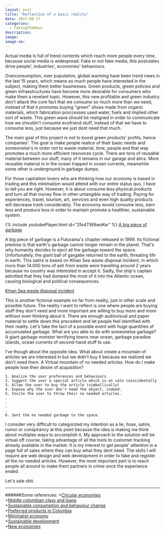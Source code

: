 ```yaml
---
layout: post
title: "Reflection of a basic reality"
date: 2017-09-17
categories:
  - FakingTheNews
description: 
image: 
image-sm:
---
```


Actual media is full of trend contents which reach more people every time, because social media is widespread. Fake or not fake media, this postulates drive people', industries', economies' behaviours.

Overconsumption, over population, global warming have been trend news in the last 15 years, which means so much people have interested in the subject, making them better businesses. Green products, green policies and green infraestructures have become more desirable for consumers who make them a revelant topic. 
However, this new profitable and green industry don't attack the core fact that we consume so much more than we need, instead of that it promotes buying "green" shoes made from organic materials, which fabrication proccesses used water, fuels and implied other sort of waste.
This green wave should be realigned in order to communicate how we shouldn't consume ecofriend stuff, instead of that we have to consume less, just because we just dont need that much.

The main goal of this project is not to boost green products' profits, hence companies'. The goal is make people realice of their basic needs and someonelse's in order not to waste material, time, people and that way promotes a much more efficient resources cycle. There are tons of reusable material between our stuff, many of it remains in our garage and atics. More reusable material is in the ocean trapped in ocean currents, meanwhile some other is underground in garbage dumps.

For those capitalism lovers who are thinking how our economy is based in trading and this minimalism would attend with our entire status quo, I have to tell you are right. However, it is about consume less physical products and turn all that money flow in other untangible way of trading. Paying for experiences, travel, tourism, art, services and even high quality products will decrease trash considerably. The economy would consume less, earn less and produce less in order to mantain promote a healthier, sustainable system.

{% include youtubePlayer.html id="2fo4TW8woKw" %}
[A big piece of garbage](https://en.wikipedia.org/wiki/A_Big_Piece_of_Garbage)

A big piece of garbage is a Futurama's chapter released in 1999. Its fictional premise is that earth's garbage cannot longer remain in the planet. That's why humanity decides to eject all the garbage toward the space. Unfortunately, the giant ball of gargabe returned to the earth, threating life in earth. This satire is based on Khian Sea waste disposal incident, in which more than 14.000 tons of ash from waste were travelling around 2 years because no country was interested in accept it. Sadly, the ship's captain admitted that they had dumped the most of it into the Atlantic ocean, causing biological and political consequences.

[Khian Sea waste disposal incident](https://en.wikipedia.org/wiki/Khian_Sea_waste_disposal_incident)
	
This is another fictional example no far from reality, just in other scale and possible future. The reality I want to reflect is one where people are buying stuff they don't need and more important are willing to buy more and more without even thinking about it. There are enough audiovisual and paper material to settle down this precedent and let people feel identified with their reality. Let's fake the fact of a possible event with huge quantities of accumulated garbage. What are you able to do with someonelse garbage? A giant garbage monster terrifying towns near ocean, garbage paradise islands, ocean currents of second-hand stuff to use.

I've though about the opposite idea. What about create a mountain of articles we are interested in but we didn't buy it because we realized we don't need them. A Virtual mountain of no needed articles. How do I make people lose their desire of acquisition?

	1. Analize the user preferences and behaviours
	2. Suggest the user a special article which is on sale coincidentally
	3. Allow the user to buy the article (simbollically)
	4. Expose why the user don't need the object, indeed.
	5. Invite the user to throw their no needed articles.
	.
	.
	.
	.
	6. Sent the no needed garbage to the space.

I consider very difficult to categorized my intention as a lie, hoax, satire, rumor or conspirancy at this point because the idea is making me think about multiples ways to accomplish it. My approach to the solution will be virtual off course, taking advantage of all the tools to customer tracking  already available in the market. It is my interest to get people' attention in a page full of sales where they can buy what they dont need. The skills I will require are web design and web development in order to fake and register all the no needed articles. However, the most important part is to reach people all around to make them partners in crime once the experience ended.

Let's sale shit.

***


######Some references:
+[Circular economies](https://www.ellenmacarthurfoundation.org/circular-economy/overview/principles)                       
+[Middle colombian class and loans](http://www.dw.com/en/colombias-middle-class-powered-by-loans/a-16561635)                    
+[Sustainable consumption and behaviour change](http://discoversociety.org/2013/10/01/sustainable-consumption-and-behaviour-change/)         
+[Preferred products in Colombia](http://www.eltiempo.com/economia/finanzas-personales/tendencias-de-consumo-en-2017-36324)  
+[Minimalist economy](http://www.becomingminimalist.com/minimalist-economy/ )                       
+[Sustainable development](https://sustainabledevelopment.un.org/sdgs)                        
+[New economies](https://www.theguardian.com/global-development-professionals-network/2017/apr/06/kate-raworth-doughnut-economics-new-economics)
